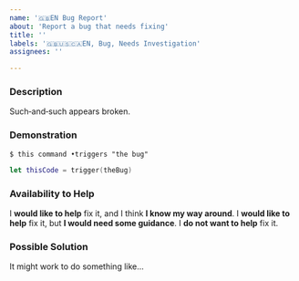 ```yaml
---
name: '🇬🇧EN Bug Report'
about: 'Report a bug that needs fixing'
title: ''
labels: '🇬🇧🇺🇸🇨🇦EN, Bug, Needs Investigation'
assignees: ''

---
```


<!--
 Reminder:
 Have you searched to see if a related issue exists already?
 If one exists, please add your information there instead.
 -->

### Description

Such‐and‐such appears broken.

### Demonstration

```shell
$ this command •triggers "the bug"
```

```swift
let thisCode = trigger(theBug)
```

<!-- Or provide a link to a demonstration elsewhere. -->

### Availability to Help

<!-- Keep only one of the following lines. -->
I **would like to help** fix it, and I think **I know my way around**.
I **would like to help** fix it, but **I would need some guidance**.
I **do not want to help** fix it.

### Possible Solution

It might work to do something like...
